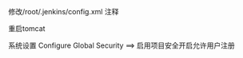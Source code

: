 修改/root/.jenkins/config.xml 
注释 <useSecurity> <authorizationStrategy> <securityRealm> 

重启tomcat

系统设置 Configure Global Security ==> 启用项目安全开启允许用户注册
